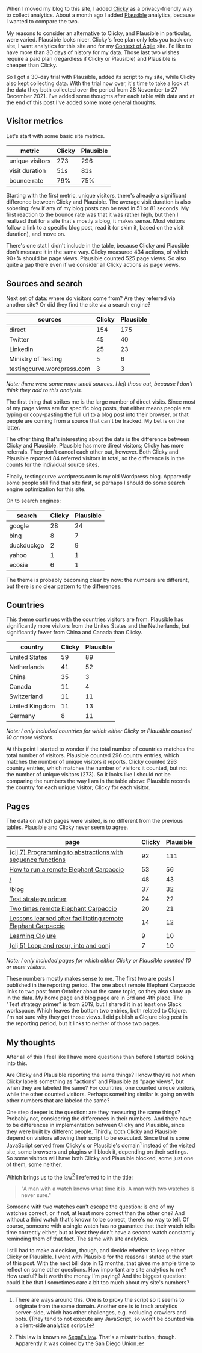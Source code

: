 <!--
.. title: Site analytics: if you have two watches...
.. slug: site-analytics-if-you-have-two-watches
.. date: 2021-12-28 11:08:16 UTC+01:00
.. tags: site
.. category: meta
.. link: 
.. description:
.. type: text
-->

When I moved my blog to this site, I added [Clicky](https://clicky.com/) as a privacy-friendly way to collect analytics. About a month ago I added [Plausible](https://plausible.io/) analytics, because I wanted to compare the two.

My reasons to consider an alternative to Clicky, and Plausible in particular, were varied. Plausible looks nicer. Clicky's free plan only lets you track one site, I want analytics for this site and for my [Context of Agile](https://context-of-agile.org/) site. I'd like to have more than 30 days of history for my data. Those last two wishes require a paid plan (regardless if Clicky or Plausible) and Plausible is cheaper than Clicky.

So I got a 30-day trial with Plausible, added its script to my site, while Clicky also kept collecting data. With the trial now over, it's time to take a look at the data they both collected over the period from 28 November to 27 December 2021. I've added some thoughts after each table with data and at the end of this post I've added some more general thoughts.


<!-- TEASER_END -->


## Visitor metrics

Let's start with some basic site metrics.

<table class="table table-bordered table-sm" style="max-width:500px">
  <thead class="thead-light">
    <tr>
      <th scope="col">metric</th>
      <th scope="col" class="text-right">Clicky</th>
      <th scope="col" class="text-right">Plausible</th>
    </tr>
  </thead>
  <tbody>
    <tr>
  		<td>unique visitors</td>
  		<td class="text-right">273</td>
  		<td class="text-right">296</td>
    </tr>
    <tr>
  		<td>visit duration</td>
  		<td class="text-right">51s</td>
  		<td class="text-right">81s</td>
    </tr>
    <tr>
  		<td>bounce rate</td>
  		<td class="text-right">79%</td>
  		<td class="text-right">75%</td>
    </tr>
  </tbody>
</table>

Starting with the first metric, unique visitors, there's already a significant difference between Clicky and Plausible. The average visit duration is also sobering: few if any of my blog posts can be read in 51 or 81 seconds. My first reaction to the bounce rate was that it was rather high, but then I realized that for a site that's mostly a blog, it makes sense. Most visitors follow a link to a specific blog post, read it (or skim it, based on the visit duration), and move on.

There's one stat I didn't include in the table, because Clicky and Plausible don't measure it in the same way. Clicky measured 434 actions, of which 90+% should be page views. Plausible counted 525 page views. So also quite a gap there even if we consider all Clicky actions as page views.


## Sources and search

Next set of data: where do visitors come from? Are they referred via another site? Or did they find the site via a search engine?

<table class="table table-bordered table-sm" style="max-width:500px">
  <thead class="thead-light">
    <tr>
      <th scope="col">sources</th>
      <th scope="col" class="text-right">Clicky</th>
      <th scope="col" class="text-right">Plausible</th>
    </tr>
  </thead>
  <tbody>
    <tr>
  		<td>direct</td>
  		<td class="text-right">154</td>
  		<td class="text-right">175</td>
    </tr>
    <tr>
  		<td>Twitter</td>
  		<td class="text-right">45</td>
  		<td class="text-right">40</td>
    </tr>
    <tr>
  		<td>LinkedIn</td>
  		<td class="text-right">25</td>
  		<td class="text-right">23</td>
    </tr>
    <tr>
  		<td>Ministry of Testing</td>
  		<td class="text-right">5</td>
  		<td class="text-right">6</td>
    </tr>
    <tr>
  		<td>testingcurve.wordpress.com</td>
  		<td class="text-right">3</td>
  		<td class="text-right">3</td>
    </tr>
  </tbody>
</table>

*Note: there were some more small sources. I left those out, because I don't think they add to this analysis.*

The first thing that strikes me is the large number of direct visits. Since most of my page views are for specific blog posts, that either means people are typing or copy-pasting the full url to a blog post into their browser, or that people are coming from a source that can't be tracked. My bet is on the latter.

The other thing that's interesting about the data is the difference between Clicky and Plausible. Plausible has more direct visitors; Clicky has more referrals. They don't cancel each other out, however. Both Clicky and Plausible reported 84 referred visitors in total, so the difference is in the counts for the individual source sites.

Finally, testingcurve.wordpress.com is my old Wordpress blog. Apparently some people still find that site first, so perhaps I should do some search engine optimization for this site.

On to search engines:

<table class="table table-bordered table-sm" style="max-width:500px">
  <thead class="thead-light">
    <tr>
      <th scope="col">search</th>
      <th scope="col" class="text-right">Clicky</th>
      <th scope="col" class="text-right">Plausible</th>
    </tr>
  </thead>
  <tbody>
    <tr>
  		<td>google</td>
  		<td class="text-right">28</td>
  		<td class="text-right">24</td>
    </tr>
    <tr>
  		<td>bing</td>
  		<td class="text-right">8</td>
  		<td class="text-right">7</td>
    </tr>
    <tr>
  		<td>duckduckgo</td>
  		<td class="text-right">2</td>
  		<td class="text-right">9</td>
    </tr>
    <tr>
  		<td>yahoo</td>
  		<td class="text-right">1</td>
  		<td class="text-right">1</td>
    </tr>
    <tr>
  		<td>ecosia</td>
  		<td class="text-right">6</td>
  		<td class="text-right">1</td>
    </tr>
  </tbody>
</table>

The theme is probably becoming clear by now: the numbers are different, but there is no clear pattern to the differences.


## Countries

This theme continues with the countries visitors are from. Plausible has significantly more visitors from the Unites States and the Netherlands, but significantly fewer from China and Canada than Clicky.

<table class="table table-bordered table-sm" style="max-width:500px">
  <thead class="thead-light">
    <tr>
      <th scope="col">country</th>
      <th scope="col" class="text-right">Clicky</th>
      <th scope="col" class="text-right">Plausible</th>
    </tr>
  </thead>
  <tbody>
    <tr>
  		<td>United States</td>
  		<td class="text-right">59</td>
  		<td class="text-right">89</td>
    </tr>
    <tr>
  		<td>Netherlands</td>
  		<td class="text-right">41</td>
  		<td class="text-right">52</td>
    </tr>
    <tr>
  		<td>China</td>
  		<td class="text-right">35</td>
  		<td class="text-right">3</td>
    </tr>
    <tr>
  		<td>Canada</td>
  		<td class="text-right">11</td>
  		<td class="text-right">4</td>
    </tr>
    <tr>
  		<td>Switzerland</td>
  		<td class="text-right">11</td>
  		<td class="text-right">11</td>
    </tr>
    <tr>
  		<td>United Kingdom</td>
  		<td class="text-right">11</td>
  		<td class="text-right">13</td>
    </tr>
    <tr>
  		<td>Germany</td>
  		<td class="text-right">8</td>
  		<td class="text-right">11</td>
    </tr>
  </tbody>
</table>

*Note: I only included countries for which either Clicky or Plausible counted 10 or more visitors.*

At this point I started to wonder if the total number of countries matches the total number of visitors. Plausible counted 296 country entries, which matches the number of unique visitors it reports. Clicky counted 293 country entries, which matches the number of visitors it counted, but not the number of unique visitors (273). So it looks like I should not be comparing the numbers the way I am in the table above: Plausible records the country for each unique visitor; Clicky for each visitor.


## Pages

The data on which pages were visited, is no different from the previous tables. Plausible and Clicky never seem to agree.

<table class="table table-bordered table-sm" style="max-width:720px">
  <thead class="thead-light">
    <tr>
      <th scope="col">page</th>
      <th scope="col" class="text-right">Clicky</th>
      <th scope="col" class="text-right">Plausible</th>
    </tr>
  </thead>
  <tbody>
    <tr>
  		<td><a href="/blog/clojure/2021/clj7-programming-to-abstractions-with-sequence-functions/">(clj 7) Programming to abstractions with sequence functions</a></td>
  		<td class="text-right">92</td>
  		<td class="text-right">111</td>
    </tr>
    <tr>
  		<td><a href="/blog/2021/how-to-run-a-remote-elephant-carpaccio/">How to run a remote Elephant Carpaccio<a></td>
  		<td class="text-right">53</td>
  		<td class="text-right">56</td>
    </tr>
    <tr>
  		<td><a href="/">/</a></td>
  		<td class="text-right">48</td>
  		<td class="text-right">43</td>
    </tr>
    <tr>
  		<td><a href="/blog/">/blog</a></td>
  		<td class="text-right">37</td>
  		<td class="text-right">32</td>
    </tr>
    <tr>
  		<td><a href="/blog/2019/test-strategy-primer/">Test strategy primer</a></td>
  		<td class="text-right">24</td>
  		<td class="text-right">22</td>
    </tr>
    <tr>
  		<td><a href="/blog/2021/two-times-remote-elephant-carpaccio/">Two times remote Elephant Carpaccio</a></td>
  		<td class="text-right">20</td>
  		<td class="text-right">21</td>
    </tr>
    <tr>
  		<td><a href="/blog/2021/lessons-learned-after-facilitating-elephant-carpaccio/">Lessons learned after facilitating remote Elephant Carpaccio</a></td>
  		<td class="text-right">14</td>
  		<td class="text-right">12</td>
    </tr>
    <tr>
  		<td><a href="/my-projects/learning-clojure/">Learning Clojure</a></td>
  		<td class="text-right">9</td>
  		<td class="text-right">10</td>
    </tr>
    <tr>
  		<td><a href="/blog/clojure/2020/clj5-loop-and-recur-into-and-conj/">(clj 5) Loop and recur, into and conj</a></td>
  		<td class="text-right">7</td>
  		<td class="text-right">10</td>
    </tr>
  </tbody>
</table>

*Note: I only included pages for which either Clicky or Plausible counted 10 or more visitors.*

These numbers mostly makes sense to me. The first two are posts I published in the reporting period. The one about remote Elephant Carpaccio links to two post from October about the same topic, so they also show up in the data. My home page and blog page are in 3rd and 4th place. The "Test strategy primer" is from 2019, but I shared it in at least one Slack workspace. Which leaves the bottom two entries, both related to Clojure. I'm not sure why they got those views. I did publish a Clojure blog post in the reporting period, but it links to neither of those two pages.



## My thoughts

After all of this I feel like I have more questions than before I started looking into this.

Are Clicky and Plausible reporting the same things? I know they're not when Clicky labels something as "actions" and Plausible as "page views", but when they are labeled the same? For countries, one counted unique visitors, while the other counted visitors. Perhaps something similar is going on with other numbers that are labeled the same?

One step deeper is the question: are they measuring the same things? Probably not, considering the differences in their numbers. And there have to be differences in implementation between Clicky and Plausible, since they were built by different people. Thirdly, both Clicky and Plausible depend on visitors allowing their script to be executed. Since that is some JavaScript served from Clicky's or Plausible's domain[^1] instead of the visited site, some browsers and plugins will block it, depending on their settings. So some visitors will have both Clicky and Plausible blocked, some just one of them, some neither.

Which brings us to the law[^2] I referred to in the title:

> "A man with a watch knows what time it is. A man with two watches is never sure."

Someone with two watches can't escape the question: is one of my watches correct, or if not, at least more correct than the other one? And without a third watch that's known to be correct, there's no way to tell. Of course, someone with a single watch has no guarantee that their watch tells time correctly either, but at least they don't have a second watch constantly reminding them of that fact. The same with site analytics.

I still had to make a decision, though, and decide whether to keep either Clicky or Plausible. I went with Plausible for the reasons I stated at the start of this post. With the next bill date in 12 months, that gives me ample time to reflect on some other questions. How important are site analytics to me? How useful? Is it worth the money I'm paying? And the biggest question: could it be that I sometimes care a bit too much about my site's numbers?



[^1]: There are ways around this. One is to proxy the script so it seems to originate from the same domain. Another one is to track analytics server-side, which has other challenges, e.g. excluding crawlers and bots. (They tend to not execute any JavaScript, so won't be counted via a client-side analytics script.)

[^2]: This law is known as [Segal's law](https://en.wikipedia.org/wiki/Segal%27s_law). That's a misattribution, though. Apparently it was coined by the San Diego Union.
